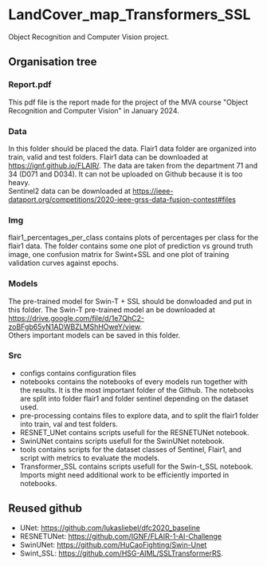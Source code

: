 # LandCover_map_Transformers_SSL
Object Recognition and Computer Vision project.  

## Organisation tree

### Report.pdf
This pdf file is the report made for the project of the MVA course "Object Recognition and Computer Vision" in January 2024. 

### Data
In this folder should be placed the data. Flair1 data folder are organized into train, valid and test folders. 
Flair1 data can be downloaded at https://ignf.github.io/FLAIR/. The data are taken from the department 71 and 34 (D071 and D034). It can not be uploaded on Github because it is too heavy.  
Sentinel2 data can be downloaded at https://ieee-dataport.org/competitions/2020-ieee-grss-data-fusion-contest#files

### Img
flair1_percentages_per_class contains plots of percentages per class for the flair1 data. The folder contains some one plot of prediction vs ground truth image, one confusion matrix for Swint+SSL and one plot of training validation curves against epochs. 

### Models 
The pre-trained model for Swin-T + SSL should be donwloaded and put in this folder. The Swin-T pre-trained model an be downloaded at https://drive.google.com/file/d/1e7QhC2-zoBFgb65yN1ADWBZLMShHOweY/view.  
Others important models can be saved in this folder. 

### Src
* configs contains configuration files
* notebooks contains the notebooks of every models run together with the results. It is the most important folder of the Github. The notebooks are split into folder flair1 and folder sentinel depending on the dataset used. 
* pre-processing contains files to explore data, and to split the flair1 folder into train, val and test folders. 
* RESNET_UNet contains scripts usefull for the RESNETUNet notebook.
* SwinUNet contains scripts usefull for the SwinUNet notebook.
* tools contains scripts for the dataset classes of Sentinel, Flair1, and script with metrics to evaluate the models. 
* Transformer_SSL contains scripts usefull for the Swin-t_SSL notebook. 
Imports might need additional work to be efficiently imported in notebooks. 

## Reused github
* UNet: https://github.com/lukasliebel/dfc2020_baseline
* RESNETUNet: https://github.com/IGNF/FLAIR-1-AI-Challenge
* SwinUNet: https://github.com/HuCaoFighting/Swin-Unet
* Swint_SSL: https://github.com/HSG-AIML/SSLTransformerRS. 